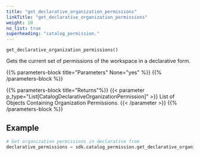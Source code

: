 ```yaml
---
title: "get_declarative_organization_permissions"
linkTitle: "get_declarative_organization_permissions"
weight: 10
no_list: true
superheading: "catalog_permission."
---
```




``get_declarative_organization_permissions()``

Gets the current set of permissions of the workspace in a declarative form.

{{% parameters-block  title="Parameters" None="yes" %}}
{{% /parameters-block %}}

{{% parameters-block title="Returns"%}}
{{< parameter p_type="List[CatalogDeclarativeOrganizationPermission]" >}}
List of Objects Containing Organization Permissions.
{{< /parameter >}}
{{% /parameters-block %}}

## Example

```python
# Get organization permissions in declarative from
declarative_permissions = sdk.catalog_permission.get_declarative_organization_permissions()
```
